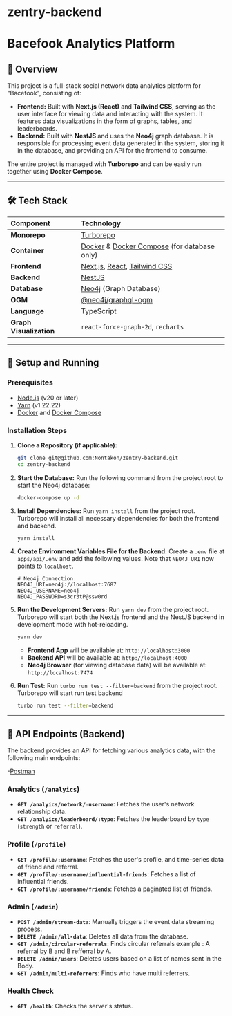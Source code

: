 # zentry-backend
# Bacefook Analytics Platform

## 📝 Overview

This project is a full-stack social network data analytics platform for "Bacefook", consisting of:

-   **Frontend:** Built with **Next.js (React)** and **Tailwind CSS**, serving as the user interface for viewing data and interacting with the system. It features data visualizations in the form of graphs, tables, and leaderboards.
-   **Backend:** Built with **NestJS** and uses the **Neo4j** graph database. It is responsible for processing event data generated in the system, storing it in the database, and providing an API for the frontend to consume.

The entire project is managed with **Turborepo** and can be easily run together using **Docker Compose**.

---

## 🛠️ Tech Stack

| Component           | Technology                                                              |
| :------------------ | :---------------------------------------------------------------------- |
| **Monorepo** | [Turborepo](https://turbo.build/repo)                                   |
| **Container** | [Docker](https://www.docker.com/) & [Docker Compose](https://docs.docker.com/compose/) (for database only) |
| **Frontend** | [Next.js](https://nextjs.org/), [React](https://react.dev/), [Tailwind CSS](https://tailwindcss.com/) |
| **Backend** | [NestJS](https://nestjs.com/)                                           |
| **Database** | [Neo4j](https://neo4j.com/) (Graph Database)                            |
| **OGM** | [@neo4j/graphql-ogm](https://neo4j.com/docs/graphql-manual/current/ogm/) |
| **Language** | TypeScript                                                              |
| **Graph Visualization** | `react-force-graph-2d`, `recharts`                                      |

---

## 🚀 Setup and Running

### Prerequisites

-   [Node.js](https://nodejs.org/) (v20 or later)
-   [Yarn](https://yarnpkg.com/) (v1.22.22)
-   [Docker](https://www.docker.com/) and [Docker Compose](https://docs.docker.com/compose/)

### Installation Steps

1.  **Clone a Repository (if applicable):**
    ```bash
    git clone git@github.com:Nontakon/zentry-backend.git
    cd zentry-backend
    ```

2.  **Start the Database:**
    Run the following command from the project root to start the Neo4j database:
    ```bash
    docker-compose up -d
    ```

3.  **Install Dependencies:**
    Run `yarn install` from the project root. Turborepo will install all necessary dependencies for both the frontend and backend.
    ```bash
    yarn install
    ```

4.  **Create Environment Variables File for the Backend:**
    Create a `.env` file at `apps/api/.env` and add the following values. Note that `NEO4J_URI` now points to `localhost`.
    ```env
    # Neo4j Connection
    NEO4J_URI=neo4j://localhost:7687
    NEO4J_USERNAME=neo4j
    NEO4J_PASSWORD=s3cr3tP@ssw0rd
    ```

5.  **Run the Development Servers:**
    Run `yarn dev` from the project root. Turborepo will start both the Next.js frontend and the NestJS backend in development mode with hot-reloading.
    ```bash
    yarn dev
    ```
    -   **Frontend App** will be available at: `http://localhost:3000`
    -   **Backend API** will be available at: `http://localhost:4000`
    -   **Neo4j Browser** (for viewing database data) will be available at: `http://localhost:7474`

6. **Run Test:**
    Run `turbo run test --filter=backend` from the project root. Turborepo will start run test backend
    ```bash
    turbo run test --filter=backend
    ```
---

## 📡 API Endpoints (Backend)

The backend provides an API for fetching various analytics data, with the following main endpoints:

-[Postman](https://nontakon-charoen-7812575.postman.co/workspace/My-Team's-Workspace~99e23455-4d80-43fc-8b02-a3a13db3d432/collection/47324752-c17facf8-40b0-4c14-81fd-94ce4509cb50?action=share&creator=47324752)

### Analytics (`/analyics`)
-   **`GET /analyics/network/:username`**: Fetches the user's network relationship data.
-   **`GET /analyics/leaderboard/:type`**: Fetches the leaderboard by `type` (`strength` or `referral`).


### Profile (`/profile`)
-   **`GET /profile/:username`**: Fetches the user's profile, and time-series data of friend and referral.
-   **`GET /profile/:username/influential-friends`**: Fetches a list of influential friends.
-   **`GET /profile/:username/friends`**: Fetches a paginated list of friends.


### Admin (`/admin`)
-   **`POST /admin/stream-data`**: Manually triggers the event data streaming process.
-   **`DELETE /admin/all-data`**: Deletes all data from the database.
-   **`GET /admin/circular-referrals`**: Finds circular referrals example : A referral by B and B refferral by A.
-   **`DELETE /admin/users`**: Deletes users based on a list of names sent in the Body.
-   **`GET /admin/multi-referrers`**: Finds who have multi referrers.

### Health Check
-   **`GET /health`**: Checks the server's status.
